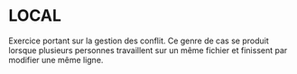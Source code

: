 # LOCAL

Exercice portant sur la gestion des conflit.
Ce genre de cas se produit lorsque plusieurs personnes travaillent sur un même fichier et finissent par modifier une même ligne.

